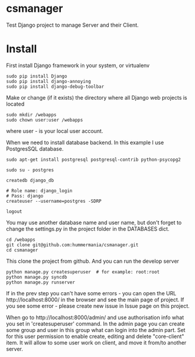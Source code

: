 csmanager
=========

Test Django project to manage Server and their Client.

Install
=======

First install Django framework in your system, or virtualenv

```
sudo pip install Django
sudo pip install django-annoying
sudo pip install django-debug-toolbar
```

Make or change (if it exists) the directory where all Django web projects is located

```
sudo mkdir /webapps
sudo chown user:user /webapps
```
 
where user - is your local user account.

When we need to install database backend. In this example I use PostgresSQL database.

```
sudo apt-get install postgresql postgresql-contrib python-psycopg2

sudo su - postgres

createdb django_db

# Role name: django_login
# Pass: django
createuser --username=postgres -SDRP  

logout
```

You may use another database name and user name, but don't forget to change the settings.py in the
project folder in the DATABASES dict.

```
cd /webapps
git clone git@github.com:hummermania/csmanager.git
cd csmanager
```
 
 This clone the project from github. And you can run the develop server

 ```
 python manage.py createsuperuser  # for example: root:root
 python manage.py syncdb
 python manage.py runserver
 ```

  If in the prev step you can't have some errors - you can open the URL http://localhost:8000/ in
  the browser and see the main page of project. If you see some error - please create new issue in Issue page on this project.

  When go to http://localhost:8000/admin/ and use authorisation info what you set in 'createsuperuser'
  command. In the admin page you can create some group and user in this group what can login into the admin part.
  Set for this user permission to enable create, editing and delete "core-client" item. It will allow to some user
  work on client, and move it from/to another server.
 


